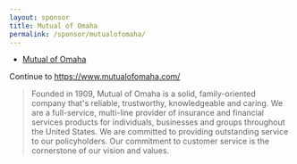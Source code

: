 ```yaml
---
layout: sponsor
title: Mutual of Omaha
permalink: /sponsor/mutualofomaha/
---
```


<ul class="sponsors">
	<li class="sponsor solo icon-sponsor icon-sponsor-mutualofomaha"><a href="http://www.mutualofomaha.com/">Mutual of Omaha</a></li>
</ul>

Continue to <a href="https://www.mutualofomaha.com/">https://www.mutualofomaha.com/</a>

> Founded in 1909, Mutual of Omaha is a solid, family-oriented company that's reliable, trustworthy, knowledgeable and caring. We are a full-service, multi-line provider of insurance and financial services products for individuals, businesses and groups throughout the United States. We are committed to providing outstanding service to our policyholders. Our commitment to customer service is the cornerstone of our vision and values.
